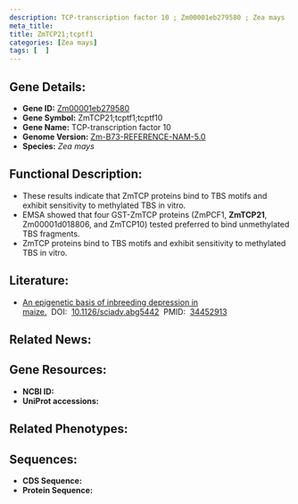 ```yaml
---
description: TCP-transcription factor 10 ; Zm00001eb279580 ; Zea mays
meta_title:
title: ZmTCP21;tcptf1
categories: [Zea mays]
tags: [  ]
---
```


## Gene Details:
- **Gene ID:**	[Zm00001eb279580]()
- **Gene Symbol:** ZmTCP21;tcptf1;tcptf10
- **Gene Name:** TCP-transcription factor 10
- **Genome Version:** [Zm-B73-REFERENCE-NAM-5.0]()
- **Species:** *Zea mays*

## Functional Description:
   - These results indicate that ZmTCP proteins bind to TBS motifs and exhibit sensitivity to methylated TBS in vitro.
   - EMSA showed that four GST-ZmTCP proteins (ZmPCF1, **ZmTCP21**, Zm00001d018806, and ZmTCP10) tested preferred to bind unmethylated TBS fragments.
   - ZmTCP proteins bind to TBS motifs and exhibit sensitivity to methylated TBS in vitro.

## Literature:
   - [An epigenetic basis of inbreeding depression in maize.]( https://www.science.org/doi/10.1126/sciadv.abg5442)&nbsp;&nbsp;DOI:&nbsp;&nbsp;[10.1126/sciadv.abg5442](https://www.science.org/doi/10.1126/sciadv.abg5442)&nbsp;&nbsp;PMID:&nbsp;&nbsp;[34452913](https://pubmed.ncbi.nlm.nih.gov/34452913/)

## Related News:

## Gene Resources:
- **NCBI ID:** [](https://www.ncbi.nlm.nih.gov/gene/?term=)
- **UniProt accessions:** [](https://www.uniprot.org/uniprotkb//entry)

## Related Phenotypes:


## Sequences:
- **CDS Sequence:**
- **Protein Sequence:**
